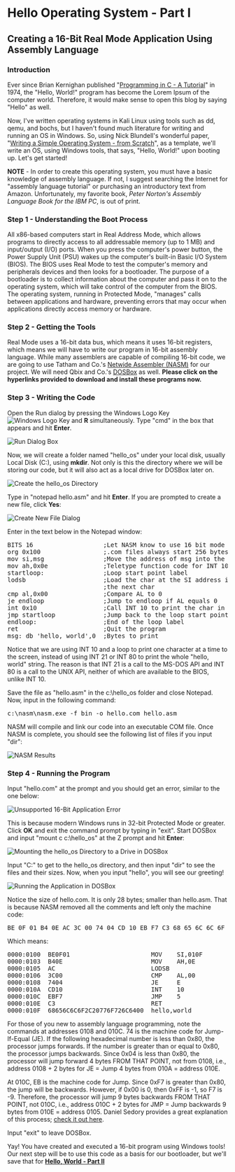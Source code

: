 <h1>Hello Operating System - Part I</h1>
<h2>Creating a 16-Bit Real Mode Application Using Assembly Language</h2>
<h3>Introduction</h3>
<p>
Ever since Brian Kernighan published "<a href="https://www.bell-labs.com/usr/dmr/www/ctut.pdf" target="_blank" rel="noopener noreferrer" title="Programming in C - A Tutorial">Programming in C - A Tutorial</a>" in 1974, the "Hello, World!" program has become the Lorem Ipsum of the computer world. Therefore, it would make sense to open this blog by saying "Hello" as well.
</p><p>
Now, I've written operating systems in Kali Linux using tools such as dd, qemu, and bochs, but I haven't found much literature for writing and running an OS in Windows. So, using Nick Blundell's wonderful paper, "<a href="https://www.cs.bham.ac.uk/~exr/lectures/opsys/10_11/lectures/os-dev.pdf" target="_blank" rel="noopener noreferrer" title="Writing a Simple Operating System - from Scratch">Writing a Simple Operating System - from Scratch</a>", as a template, we'll write an OS, using Windows tools, that says, "Hello, World!" upon booting up. Let's get started!
</p><p>
<b>NOTE</b> - In order to create this operating system, you must have a basic knowledge of assembly language. If not, I suggest searching the Internet for "assembly language tutorial" or purchasing an introductory text from Amazon. Unfortunately, my favorite book, <em>Peter Norton's Assembly Language Book for the IBM PC</em>, is out of print.
</p><p>
<h3>Step 1 - Understanding the Boot Process</h3>
</p><p>
All x86-based computers start in Real Address Mode, which allows programs to directly access to all addressable memory (up to 1 MB) and input/output (I/O) ports. When you press the computer's power button, the Power Supply Unit (PSU) wakes up the computer's built-in Basic I/O System (BIOS). The BIOS uses Real Mode to test the computer's memory and peripherals devices and then looks for a bootloader. The purpose of a bootloader is to collect information about the computer and pass it on to the operating system, which will take control of the computer from the BIOS. The operating system, running in Protected Mode, "manages" calls between applications and hardware, preventing errors that may occur when applications directly access memory or hardware.
</p><p>
<h3>Step 2 - Getting the Tools</h3>
</p><p>
Real Mode uses a 16-bit data bus, which means it uses 16-bit registers, which means we will have to write our program in 16-bit assembly language. While many assemblers are capable of compiling 16-bit code, we are going to use Tatham and Co.'s <a href="http://www.nasm.us/" target="_blank" rel="noopener noreferrer" title="NASM">Netwide Assembler (NASM)</a> for our project. We will need Qbix and Co.'s <a href="https://www.dosbox.com/" target="_blank" rel="noopener noreferrer" title="DOSBox, an x86 emulator with DOS">DOSBox</a> as well. <b>Please click on the hyperlinks provided to download and install these programs now.</b>
</p><p>
<h3>Step 3 - Writing the Code</h3>
</p><p>
Open the Run dialog by pressing the Windows Logo Key <img src="/README/hello-world-part-1-img-01.png" alt="Windows Logo Key" /> and <b>R</b> simultaneously. Type "cmd" in the box that appears and hit <b>Enter</b>.
</p><p>
<img src="/README/hello-world-part-1-img-02.png" alt="Run Dialog Box" />
</p><p>
Now, we will create a folder named "hello_os" under your local disk, usually Local Disk (C:), using <b>mkdir</b>. Not only is this the directory where we will be storing our code, but it will also act as a local drive for DOSBox later on.
</p><p>
<img src="/README/hello-world-part-1-img-03.png" alt="Create the hello_os Directory" />
</p><p>
Type in "notepad hello.asm" and hit <b>Enter</b>. If you are prompted to create a new file, click <b>Yes</b>:
</p><p>
<img src="/README/hello-world-part-1-img-04.png" alt="Create New File Dialog" />
</p><p>
Enter in the text below in the Notepad window:
</p><p>
<pre>
BITS 16                   ;Let NASM know to use 16 bit mode
org 0x100                 ;.com files always start 256 bytes into the segment
mov si,msg                ;Move the address of msg into the SI register
mov ah,0x0e               ;Teletype function code for INT 10
startloop:                ;Loop start point label
lodsb                     ;Load the char at the SI address into AL and go to
                          ;the next char
cmp al,0x00               ;Compare AL to 0
je endloop                ;Jump to endloop if AL equals 0
int 0x10                  ;Call INT 10 to print the char in AL to the screen
jmp startloop             ;Jump back to the loop start point
endloop:                  ;End of the loop label
ret                       ;Quit the program
msg: db 'hello, world',0  ;Bytes to print
</pre>
</p><p>
Notice that we are using INT 10 and a loop to print one character at a time to the screen, instead of using INT 21 or INT 80 to print the whole "hello, world" string. The reason is that INT 21 is a call to the MS-DOS API and INT 80 is a call to the UNIX API, neither of which are available to the BIOS, unlike INT 10.
</p><p>
Save the file as "hello.asm" in the c:\hello_os folder and close Notepad. Now, input in the following command:
</p><p>
<pre>c:\nasm\nasm.exe -f bin -o hello.com hello.asm</pre>
</p><p>
NASM will compile and link our code into an executable COM file. Once NASM is complete, you should see the following list of files if you input "dir":
</p><p>
<img src="/README/hello-world-part-1-img-05.png" alt="NASM Results" />
</p><p>
<h3>Step 4 - Running the Program</h3>
</p><p>
Input "hello.com" at the prompt and you should get an error, similar to the one below:
</p><p>
<img src="/README/hello-world-part-1-img-06.png" alt="Unsupported 16-Bit Application Error" />
</p><p>
This is because modern Windows runs in 32-bit Protected Mode or greater. Click <b>OK</b> and exit the command prompt by typing in "exit". Start DOSBox and input "mount c c:\hello_os" at the Z prompt and hit <b>Enter</b>:
</p><p>
<img src="/README/hello-world-part-1-img-07.png" alt="Mounting the hello_os Directory to a Drive in DOSBox" />
</p><p>
Input "C:" to get to the hello_os directory, and then input "dir" to see the files and their sizes. Now, when you input "hello", you will see our greeting!
</p><p>
<img src="/README/hello-world-part-1-img-08.png" alt="Running the Application in DOSBox" />
</p><p>
Notice the size of hello.com. It is only 28 bytes; smaller than hello.asm. That is because NASM removed all the comments and left only the machine code:
</p><p>
<pre>BE 0F 01 B4 0E AC 3C 00 74 04 CD 10 EB F7 C3 68 65 6C 6C 6F 2C 20 77 6F 72 6C 64 00</pre>
</p><p>
Which means:
</p><p>
<pre>
0000:0100  BE0F01                      MOV    SI,010F
0000:0103  B40E                        MOV    AH,0E
0000:0105  AC                          LODSB
0000:0106  3C00                        CMP    AL,00
0000:0108  7404                        JE     E
0000:010A  CD10                        INT    10
0000:010C  EBF7                        JMP    5
0000:010E  C3                          RET
0000:010F  68656C6C6F2C20776F726C6400  hello,world
</pre>
</p><p>
For those of you new to assembly language programming, note the commands at addresses 0108 and 010C. 74 is the machine code for Jump-If-Equal (JE). If the following hexadecimal number is less than 0x80, the processor jumps forwards. If the number is greater than or equal to 0x80, the processor jumps backwards. Since 0x04 is less than 0x80, the processor will jump forward 4 bytes FROM THAT POINT, not from 0108, i.e., address 0108 + 2 bytes for JE = Jump 4 bytes from 010A = address 010E.
</p><p>
At 010C, EB is the machine code for Jump. Since 0xF7 is greater than 0x80, the jump will be backwards. However, if 0x00 is 0, then 0xFF is -1, so F7 is -9. Therefore, the processor will jump 9 bytes backwards FROM THAT POINT, not 010C, i.e., address 010C + 2 bytes for JMP = Jump backwards 9 bytes from 010E = address 0105. Daniel Sedory provides a great explanation of this process; <a href="http://thestarman.pcministry.com/asm/2bytejumps.htm" target="_blank" rel="noopener noreferrer" title="Using SHORT (Two-byte)
Relative Jump Instructions">check it out here</a>.
</p><p>
Input "exit" to leave DOSBox.
</p><p>
Yay! You have created and executed a 16-bit program using Windows tools! Our next step will be to use this code as a basis for our bootloader, but we'll save that for <a href="/README-2.md" title="Hello, World - Part II"><b>Hello, World - Part II</b></a></p>
